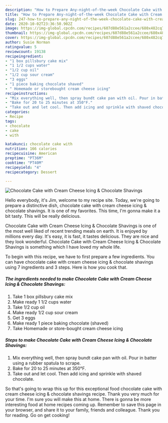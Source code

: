 ```yaml
---
description: "How to Prepare Any-night-of-the-week Chocolate Cake with Cream Cheese Icing &amp;amp; Chocolate Shavings"
title: "How to Prepare Any-night-of-the-week Chocolate Cake with Cream Cheese Icing &amp;amp; Chocolate Shavings"
slug: 247-how-to-prepare-any-night-of-the-week-chocolate-cake-with-cream-cheese-icing-and-amp-chocolate-shavings
date: 2020-10-02T23:36:50.902Z
image: https://img-global.cpcdn.com/recipes/607d88e561a2ccee/680x482cq70/chocolate-cake-with-cream-cheese-icing-chocolate-shavings-recipe-main-photo.jpg
thumbnail: https://img-global.cpcdn.com/recipes/607d88e561a2ccee/680x482cq70/chocolate-cake-with-cream-cheese-icing-chocolate-shavings-recipe-main-photo.jpg
cover: https://img-global.cpcdn.com/recipes/607d88e561a2ccee/680x482cq70/chocolate-cake-with-cream-cheese-icing-chocolate-shavings-recipe-main-photo.jpg
author: Susie Norman
ratingvalue: 5
reviewcount: 19138
recipeingredient:
- "1 box pillsbury cake mix"
- "1 1/2 cups water"
- "1/2 cup oil"
- "1/2 cup sour cream"
- "3 eggs"
- "1 piece baking chocolate shaved"
- " Homemade or storebought cream cheese icing"
recipeinstructions:
- "Mix everything well, then spray bundt cake pan with oil. Pour in batter using a rubber spatula to scrape."
- "Bake for 20 to 25 minutes at 350°F."
- "Take out and let cool. Then add icing and sprinkle with shaved chocolate."
categories:
- Recipe
tags:
- chocolate
- cake
- with

katakunci: chocolate cake with 
nutrition: 166 calories
recipecuisine: American
preptime: "PT36M"
cooktime: "PT40M"
recipeyield: "4"
recipecategory: Dessert

---
```



![Chocolate Cake with Cream Cheese Icing &amp; Chocolate Shavings](https://img-global.cpcdn.com/recipes/607d88e561a2ccee/680x482cq70/chocolate-cake-with-cream-cheese-icing-chocolate-shavings-recipe-main-photo.jpg)

Hello everybody, it's Jim, welcome to my recipe site. Today, we're going to prepare a distinctive dish, chocolate cake with cream cheese icing &amp; chocolate shavings. It is one of my favorites. This time, I'm gonna make it a bit tasty. This will be really delicious.



Chocolate Cake with Cream Cheese Icing &amp; Chocolate Shavings is one of the most well liked of recent trending meals on earth. It is enjoyed by millions every day. It's easy, it is fast, it tastes delicious. They are nice and they look wonderful. Chocolate Cake with Cream Cheese Icing &amp; Chocolate Shavings is something which I have loved my whole life.


To begin with this recipe, we have to first prepare a few ingredients. You can have chocolate cake with cream cheese icing &amp; chocolate shavings using 7 ingredients and 3 steps. Here is how you cook that.

<!--inarticleads1-->

##### The ingredients needed to make Chocolate Cake with Cream Cheese Icing &amp; Chocolate Shavings:

1. Take 1 box pillsbury cake mix
1. Make ready 1 1/2 cups water
1. Take 1/2 cup oil
1. Make ready 1/2 cup sour cream
1. Get 3 eggs
1. Make ready 1 piece baking chocolate (shaved)
1. Take  Homemade or store-bought cream cheese icing




<!--inarticleads2-->

##### Steps to make Chocolate Cake with Cream Cheese Icing &amp; Chocolate Shavings:

1. Mix everything well, then spray bundt cake pan with oil. Pour in batter using a rubber spatula to scrape.
1. Bake for 20 to 25 minutes at 350°F.
1. Take out and let cool. Then add icing and sprinkle with shaved chocolate.




So that's going to wrap this up for this exceptional food chocolate cake with cream cheese icing &amp; chocolate shavings recipe. Thank you very much for your time. I'm sure you will make this at home. There is gonna be more interesting food at home recipes coming up. Remember to save this page in your browser, and share it to your family, friends and colleague. Thank you for reading. Go on get cooking!
